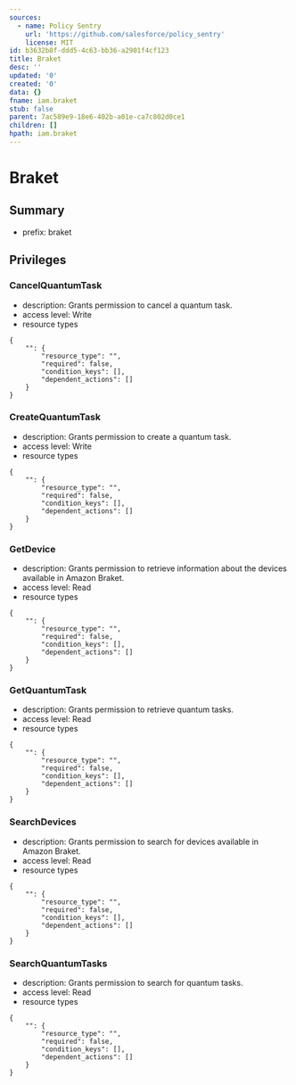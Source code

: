 ```yaml
---
sources:
  - name: Policy Sentry
    url: 'https://github.com/salesforce/policy_sentry'
    license: MIT
id: b3632b8f-ddd5-4c63-bb36-a2901f4cf123
title: Braket
desc: ''
updated: '0'
created: '0'
data: {}
fname: iam.braket
stub: false
parent: 7ac589e9-18e6-402b-a01e-ca7c802d0ce1
children: []
hpath: iam.braket
---
```

# Braket

## Summary

- prefix: braket

## Privileges

### CancelQuantumTask

- description: Grants permission to cancel a quantum task.
- access level: Write
- resource types

```
{
    "": {
        "resource_type": "",
        "required": false,
        "condition_keys": [],
        "dependent_actions": []
    }
}
```

### CreateQuantumTask

- description: Grants permission to create a quantum task.
- access level: Write
- resource types

```
{
    "": {
        "resource_type": "",
        "required": false,
        "condition_keys": [],
        "dependent_actions": []
    }
}
```

### GetDevice

- description: Grants permission to retrieve information about the devices available in Amazon Braket.
- access level: Read
- resource types

```
{
    "": {
        "resource_type": "",
        "required": false,
        "condition_keys": [],
        "dependent_actions": []
    }
}
```

### GetQuantumTask

- description: Grants permission to retrieve quantum tasks.
- access level: Read
- resource types

```
{
    "": {
        "resource_type": "",
        "required": false,
        "condition_keys": [],
        "dependent_actions": []
    }
}
```

### SearchDevices

- description: Grants permission to search for devices available in Amazon Braket.
- access level: Read
- resource types

```
{
    "": {
        "resource_type": "",
        "required": false,
        "condition_keys": [],
        "dependent_actions": []
    }
}
```

### SearchQuantumTasks

- description: Grants permission to search for quantum tasks.
- access level: Read
- resource types

```
{
    "": {
        "resource_type": "",
        "required": false,
        "condition_keys": [],
        "dependent_actions": []
    }
}
```
